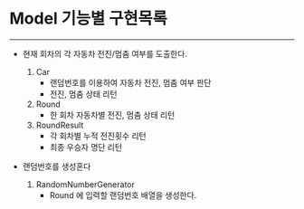 # Model 기능별 구현목록

---
* 현재 회차의 각 자동차 전진/멈춤 여부를 도출한다.
  1. Car
     - 랜덤번호를 이용하여 자동차 전진, 멈춤 여부 판단
     - 전진, 멈춤 상태 리턴
  2. Round
     - 한 회차 자동차별 전진, 멈춤 상태 리턴
  3. RoundResult
     - 각 회차별 누적 전진횟수 리턴
     - 최종 우승자 명단 리턴

* 랜덤번호를 생성혼다
  1. RandomNumberGenerator
     - Round 에 입력할 랜덤번호 배열을 생성한다.